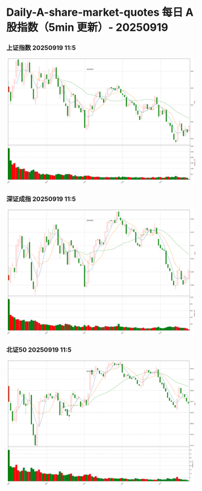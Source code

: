 
# Daily-A-share-market-quotes 每日 A 股指数（5min 更新）- 20250919

### 上证指数 20250919 11:5
![](./fig/2025/9/20250919-sh000001.png)

### 深证成指 20250919 11:5
![](./fig/2025/9/20250919-sz399001.png)

### 北证50 20250919 11:5
![](./fig/2025/9/20250919-bj899050.png)
